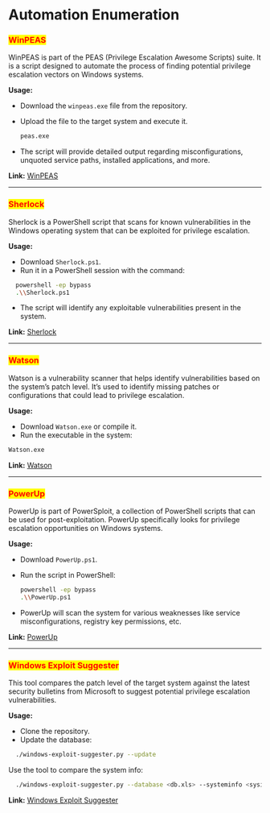 # Automation Enumeration

### <mark style="color:red;">**WinPEAS**</mark>

WinPEAS is part of the PEAS (Privilege Escalation Awesome Scripts) suite. It is a script designed to automate the process of finding potential privilege escalation vectors on Windows systems.

**Usage:**

* Download the `winpeas.exe` file from the repository.
*   Upload the file to the target system and execute it.

    ```bash
    peas.exe
    ```
* The script will provide detailed output regarding misconfigurations, unquoted service paths, installed applications, and more.

**Link:** [WinPEAS](https://github.com/carlospolop/privilege-escalation-awesome-scripts-suite/tree/master/winPEAS)

***

### <mark style="color:red;">**Sherlock**</mark>

Sherlock is a PowerShell script that scans for known vulnerabilities in the Windows operating system that can be exploited for privilege escalation.

**Usage:**

* Download `Sherlock.ps1`.
* Run it in a PowerShell session with the command:

```bash
  powershell -ep bypass
  .\\Sherlock.ps1
```

* The script will identify any exploitable vulnerabilities present in the system.

**Link:** [Sherlock](https://github.com/rasta-mouse/Sherlock)

***

### <mark style="color:red;">**Watson**</mark>

Watson is a vulnerability scanner that helps identify vulnerabilities based on the system’s patch level. It’s used to identify missing patches or configurations that could lead to privilege escalation.

**Usage:**

* Download `Watson.exe` or compile it.
* Run the executable in the system:

```bash
Watson.exe
```

**Link:** [Watson](https://github.com/rasta-mouse/Watson)

***

### <mark style="color:red;">**PowerUp**</mark>

PowerUp is part of PowerSploit, a collection of PowerShell scripts that can be used for post-exploitation. PowerUp specifically looks for privilege escalation opportunities on Windows systems.

**Usage:**

* Download `PowerUp.ps1`.
*   Run the script in PowerShell:

    ```bash
    powershell -ep bypass
    .\\PowerUp.ps1
    ```
* PowerUp will scan the system for various weaknesses like service misconfigurations, registry key permissions, etc.

**Link:** [PowerUp](https://github.com/PowerShellMafia/PowerSploit/tree/master/Privesc)

***

### <mark style="color:red;">**Windows Exploit Suggester**</mark>

This tool compares the patch level of the target system against the latest security bulletins from Microsoft to suggest potential privilege escalation vulnerabilities.

**Usage:**

* Clone the repository.
* Update the database:

```bash
  ./windows-exploit-suggester.py --update
```

Use the tool to compare the system info:

```bash
  ./windows-exploit-suggester.py --database <db.xls> --systeminfo <sysinfo.txt>
```

**Link:** [Windows Exploit Suggester](https://github.com/AonCyberLabs/Windows-Exploit-Suggester)
